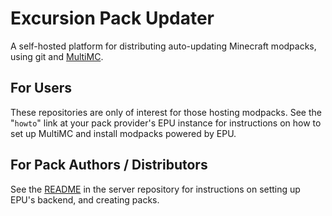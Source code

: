 # Excursion Pack Updater
A self-hosted platform for distributing auto-updating Minecraft modpacks, using git and [MultiMC](https://multimc.org/).

## For Users
These repositories are only of interest for those hosting modpacks. See the "`howto`" link at your pack provider's EPU instance for instructions on how to set up MultiMC and install modpacks powered by EPU.

## For Pack Authors / Distributors
See the [README](https://github.com/excursion-pack-updater/server/#readme) in the server repository for instructions on setting up EPU's backend, and creating packs.
